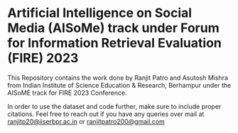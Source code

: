 # Artificial Intelligence on Social Media (AISoMe) track under Forum for Information Retrieval Evaluation (FIRE) 2023



This Repository contains the work done by Ranjit Patro and Asutosh Mishra from Indian Institute of Science Education & Research, Berhampur under the AISoME track for FIRE 2023 Conference.

In order to use the dataset and code further, make sure to include proper citations. Feel free to reach out if you have any queries over mail at ranjitp20@iiserbpr.ac.in or ranjitpatro200@gmail.com
